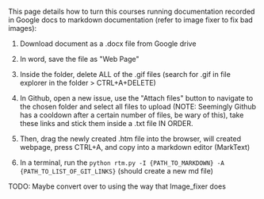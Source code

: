 This page details how to turn this courses running documentation recorded in Google docs to markdown documentation (refer to image fixer to fix bad images):

1. Download document as a .docx file from Google drive

2. In word, save the file as "Web Page"

3. Inside the folder, delete ALL of the .gif files (search for .gif in file explorer in the folder > CTRL+A+DELETE)

4. In Github, open a new issue, use the "Attach files" button to navigate to the chosen folder and select all files to upload (NOTE: Seemingly Github has a cooldown after a certain number of files, be wary of this), take these links and stick them inside a .txt file IN ORDER.

5. Then, drag the newly created .htm file into the browser, will created webpage, press CTRL+A, and copy into a markdown editor (MarkText)

6. In a terminal, run the `python rtm.py -I {PATH_TO_MARKDOWN} -A {PATH_TO_LIST_OF_GIT_LINKS}` (should create a new md file)

TODO: Maybe convert over to using the way that Image_fixer does 